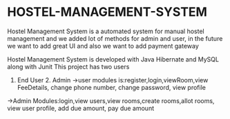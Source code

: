 # HOSTEL-MANAGEMENT-SYSTEM

Hostel Management System is a automated system for manual hostel management and we added lot of methods for admin and user, in the future we want to add great UI and also we want to add payment gateway

Hostel Management System is developed with Java Hibernate and MySQL along with Junit This project has two users

1. End User 2. Admin
->user modules is:register,login,viewRoom,view FeeDetails, change phone number, change password, view profile

->Admin Modules:login,view users,view rooms,create rooms,allot rooms, view user profile, add due amount, pay due amount
